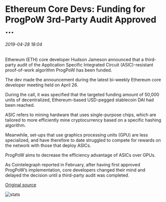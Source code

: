 # Ethereum Core Devs: Funding for ProgPoW 3rd-Party Audit Approved ...

###### 2019-04-28 18:04

Ethereum (ETH) core developer Hudson Jameson announced that a third-party audit of the Application Specific Integrated Circuit (ASIC)-resistant proof-of-work algorithm ProgPoW has been funded.

The dev made the announcement during the latest bi-weekly Ethereum core developer meeting held on April 26.

During the call, it was specified that the targeted funding amount of 50,000 units of decentralized, Ethereum-based USD-pegged stablecoin DAI had been reached.

ASIC refers to mining hardware that uses single-purpose chips, which are tailored to more efficiently mine cryptocurrency based on a specific hashing algorithm.

Meanwhile, set-ups that use graphics processing units (GPU) are less specialized, and have therefore to date struggled to compete for rewards on the network with those that deploy ASICs.

ProgPoW aims to decrease the efficiency advantage of ASICs over GPUs.

As Cointelegraph reported in February, after having first approved ProgPoW’s implementation, core developers changed their mind and delayed the decision until a third-party audit was completed.

[Original source](https://cointelegraph.com/news/ethereum-core-devs-funding-for-progpow-3rd-party-audit-approved)

![stats](https://c.statcounter.com/11760860/0/a89fa40b/1/ "stats")